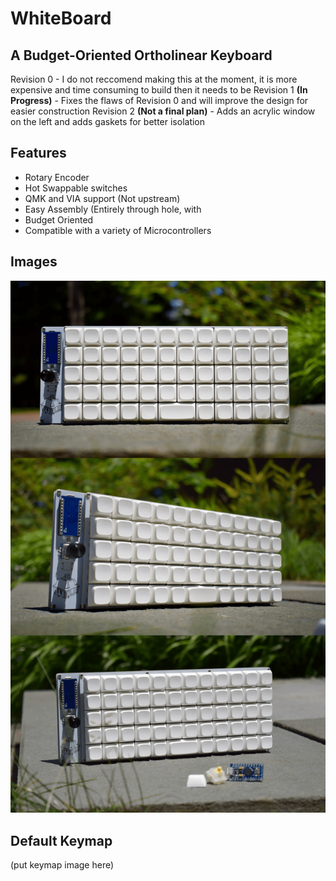 # WhiteBoard

## A Budget-Oriented Ortholinear Keyboard

Revision 0 - I do not reccomend making this at the moment, it is more expensive and time consuming to build then it needs to be
Revision 1 **(In Progress)** - Fixes the flaws of Revision 0 and will improve the design for easier construction
Revision 2 **(Not a final plan)** - Adds an acrylic window on the left and adds gaskets for better isolation

## Features
- Rotary Encoder
- Hot Swappable switches
- QMK and VIA support (Not upstream)
- Easy Assembly (Entirely through hole, with 
- Budget Oriented
- Compatible with a variety of Microcontrollers

## Images
![Keyboard](resources/photoshoot.png)

## Default Keymap
(put keymap image here)
